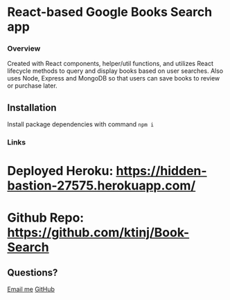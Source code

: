 # React-based Google Books Search app

### Overview

 Created with React components,  helper/util functions, and utilizes React lifecycle methods to query and display books based on user searches. Also uses Node, Express and MongoDB so that users can save books to review or purchase later.

 ## Installation
Install package dependencies with command `npm i`

### Links
# Deployed Heroku: https://hidden-bastion-27575.herokuapp.com/
# Github Repo: https://github.com/ktinj/Book-Search

## Questions?
[Email me](mailto:kristinjacobsenn@gmail.com)
[GitHub](https://github.com/ktinj)

